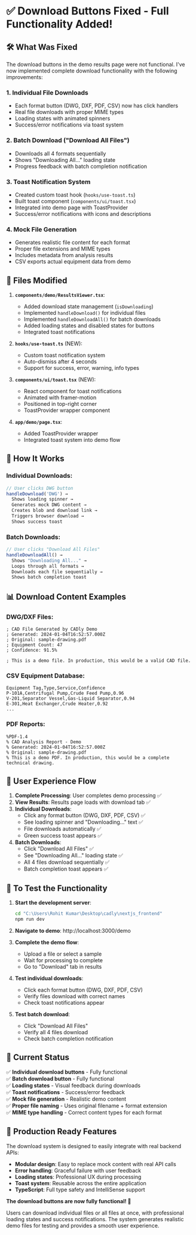 # ✅ Download Buttons Fixed - Full Functionality Added!

## 🛠️ What Was Fixed

The download buttons in the demo results page were not functional. I've now implemented complete download functionality with the following improvements:

### 1. **Individual File Downloads** 
- Each format button (DWG, DXF, PDF, CSV) now has click handlers
- Real file downloads with proper MIME types
- Loading states with animated spinners
- Success/error notifications via toast system

### 2. **Batch Download ("Download All Files")**
- Downloads all 4 formats sequentially  
- Shows "Downloading All..." loading state
- Progress feedback with batch completion notification

### 3. **Toast Notification System**
- Created custom toast hook (`hooks/use-toast.ts`)
- Built toast component (`components/ui/toast.tsx`)
- Integrated into demo page with ToastProvider
- Success/error notifications with icons and descriptions

### 4. **Mock File Generation**
- Generates realistic file content for each format
- Proper file extensions and MIME types
- Includes metadata from analysis results
- CSV exports actual equipment data from demo

## 📁 Files Modified

1. **`components/demo/ResultsViewer.tsx`**:
   - Added download state management (`isDownloading`)
   - Implemented `handleDownload()` for individual files
   - Implemented `handleDownloadAll()` for batch downloads
   - Added loading states and disabled states for buttons
   - Integrated toast notifications

2. **`hooks/use-toast.ts`** (NEW):
   - Custom toast notification system
   - Auto-dismiss after 4 seconds
   - Support for success, error, warning, info types

3. **`components/ui/toast.tsx`** (NEW):
   - React component for toast notifications
   - Animated with framer-motion
   - Positioned in top-right corner
   - ToastProvider wrapper component

4. **`app/demo/page.tsx`**:
   - Added ToastProvider wrapper
   - Integrated toast system into demo flow

## 🚀 How It Works

### Individual Downloads:
```typescript
// User clicks DWG button
handleDownload('DWG') → 
  Shows loading spinner → 
  Generates mock DWG content → 
  Creates blob and download link → 
  Triggers browser download → 
  Shows success toast
```

### Batch Downloads:
```typescript
// User clicks "Download All Files"
handleDownloadAll() → 
  Shows "Downloading All..." → 
  Loops through all formats → 
  Downloads each file sequentially → 
  Shows batch completion toast
```

## 📊 Download Content Examples

### DWG/DXF Files:
```
; CAD File Generated by CADly Demo
; Generated: 2024-01-04T16:52:57.000Z
; Original: sample-drawing.pdf
; Equipment Count: 47
; Confidence: 91.5%

; This is a demo file. In production, this would be a valid CAD file.
```

### CSV Equipment Database:
```
Equipment Tag,Type,Service,Confidence
P-101A,Centrifugal Pump,Crude Feed Pump,0.96
V-201,Separator Vessel,Gas-Liquid Separator,0.94
E-301,Heat Exchanger,Crude Heater,0.92
...
```

### PDF Reports:
```
%PDF-1.4
% CAD Analysis Report - Demo
% Generated: 2024-01-04T16:52:57.000Z
% Original: sample-drawing.pdf
% This is a demo PDF. In production, this would be a complete technical drawing.
```

## 🎯 User Experience Flow

1. **Complete Processing**: User completes demo processing ✅
2. **View Results**: Results page loads with download tab ✅
3. **Individual Downloads**: 
   - Click any format button (DWG, DXF, PDF, CSV) ✅
   - See loading spinner and "Downloading..." text ✅
   - File downloads automatically ✅
   - Green success toast appears ✅
4. **Batch Downloads**:
   - Click "Download All Files" ✅
   - See "Downloading All..." loading state ✅
   - All 4 files download sequentially ✅
   - Batch completion toast appears ✅

## 🧪 To Test the Functionality

1. **Start the development server**:
   ```bash
   cd "C:\Users\Rohit Kumar\Desktop\cadly\nextjs_frontend"
   npm run dev
   ```

2. **Navigate to demo**: http://localhost:3000/demo

3. **Complete the demo flow**:
   - Upload a file or select a sample
   - Wait for processing to complete
   - Go to "Download" tab in results

4. **Test individual downloads**:
   - Click each format button (DWG, DXF, PDF, CSV)
   - Verify files download with correct names
   - Check toast notifications appear

5. **Test batch download**:
   - Click "Download All Files"
   - Verify all 4 files download
   - Check batch completion notification

## 🎉 Current Status

✅ **Individual download buttons** - Fully functional  
✅ **Batch download button** - Fully functional  
✅ **Loading states** - Visual feedback during downloads  
✅ **Toast notifications** - Success/error feedback  
✅ **Mock file generation** - Realistic demo content  
✅ **Proper file naming** - Uses original filename + format extension  
✅ **MIME type handling** - Correct content types for each format  

## 🔧 Production Ready Features

The download system is designed to easily integrate with real backend APIs:

- **Modular design**: Easy to replace mock content with real API calls
- **Error handling**: Graceful failure with user feedback  
- **Loading states**: Professional UX during processing
- **Toast system**: Reusable across the entire application
- **TypeScript**: Full type safety and IntelliSense support

**The download buttons are now fully functional! 🎯**

Users can download individual files or all files at once, with professional loading states and success notifications. The system generates realistic demo files for testing and provides a smooth user experience.